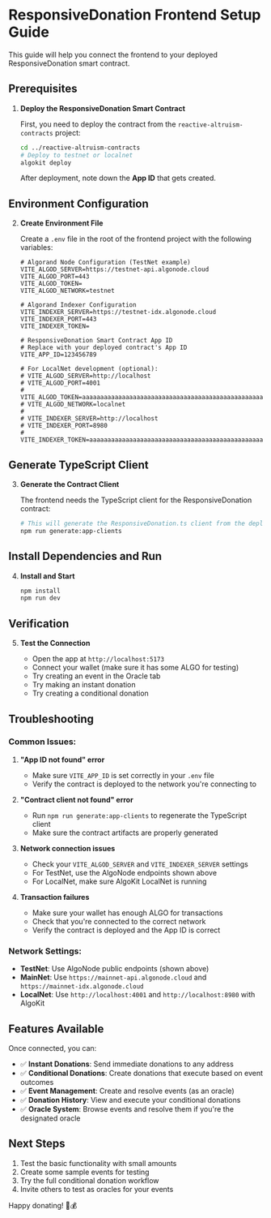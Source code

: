 # ResponsiveDonation Frontend Setup Guide

This guide will help you connect the frontend to your deployed ResponsiveDonation smart contract.

## Prerequisites

1. **Deploy the ResponsiveDonation Smart Contract**
   
   First, you need to deploy the contract from the `reactive-altruism-contracts` project:
   
   ```bash
   cd ../reactive-altruism-contracts
   # Deploy to testnet or localnet
   algokit deploy
   ```
   
   After deployment, note down the **App ID** that gets created.

## Environment Configuration

2. **Create Environment File**
   
   Create a `.env` file in the root of the frontend project with the following variables:

   ```env
   # Algorand Node Configuration (TestNet example)
   VITE_ALGOD_SERVER=https://testnet-api.algonode.cloud
   VITE_ALGOD_PORT=443
   VITE_ALGOD_TOKEN=
   VITE_ALGOD_NETWORK=testnet

   # Algorand Indexer Configuration
   VITE_INDEXER_SERVER=https://testnet-idx.algonode.cloud
   VITE_INDEXER_PORT=443
   VITE_INDEXER_TOKEN=

   # ResponsiveDonation Smart Contract App ID
   # Replace with your deployed contract's App ID
   VITE_APP_ID=123456789

   # For LocalNet development (optional):
   # VITE_ALGOD_SERVER=http://localhost
   # VITE_ALGOD_PORT=4001
   # VITE_ALGOD_TOKEN=aaaaaaaaaaaaaaaaaaaaaaaaaaaaaaaaaaaaaaaaaaaaaaaaaaaaaaaaaaaaaaaa
   # VITE_ALGOD_NETWORK=localnet
   # 
   # VITE_INDEXER_SERVER=http://localhost
   # VITE_INDEXER_PORT=8980
   # VITE_INDEXER_TOKEN=aaaaaaaaaaaaaaaaaaaaaaaaaaaaaaaaaaaaaaaaaaaaaaaaaaaaaaaaaaaaaaaa
   ```

## Generate TypeScript Client

3. **Generate the Contract Client**
   
   The frontend needs the TypeScript client for the ResponsiveDonation contract:
   
   ```bash
   # This will generate the ResponsiveDonation.ts client from the deployed contract
   npm run generate:app-clients
   ```

## Install Dependencies and Run

4. **Install and Start**
   
   ```bash
   npm install
   npm run dev
   ```

## Verification

5. **Test the Connection**
   
   - Open the app at `http://localhost:5173`
   - Connect your wallet (make sure it has some ALGO for testing)
   - Try creating an event in the Oracle tab
   - Try making an instant donation
   - Try creating a conditional donation

## Troubleshooting

### Common Issues:

1. **"App ID not found" error**
   - Make sure `VITE_APP_ID` is set correctly in your `.env` file
   - Verify the contract is deployed to the network you're connecting to

2. **"Contract client not found" error**
   - Run `npm run generate:app-clients` to regenerate the TypeScript client
   - Make sure the contract artifacts are properly generated

3. **Network connection issues**
   - Check your `VITE_ALGOD_SERVER` and `VITE_INDEXER_SERVER` settings
   - For TestNet, use the AlgoNode endpoints shown above
   - For LocalNet, make sure AlgoKit LocalNet is running

4. **Transaction failures**
   - Make sure your wallet has enough ALGO for transactions
   - Check that you're connected to the correct network
   - Verify the contract is deployed and the App ID is correct

### Network Settings:

- **TestNet**: Use AlgoNode public endpoints (shown above)
- **MainNet**: Use `https://mainnet-api.algonode.cloud` and `https://mainnet-idx.algonode.cloud`
- **LocalNet**: Use `http://localhost:4001` and `http://localhost:8980` with AlgoKit

## Features Available

Once connected, you can:

- ✅ **Instant Donations**: Send immediate donations to any address
- ✅ **Conditional Donations**: Create donations that execute based on event outcomes
- ✅ **Event Management**: Create and resolve events (as an oracle)
- ✅ **Donation History**: View and execute your conditional donations
- ✅ **Oracle System**: Browse events and resolve them if you're the designated oracle

## Next Steps

1. Test the basic functionality with small amounts
2. Create some sample events for testing
3. Try the full conditional donation workflow
4. Invite others to test as oracles for your events

Happy donating! 🎯💰
